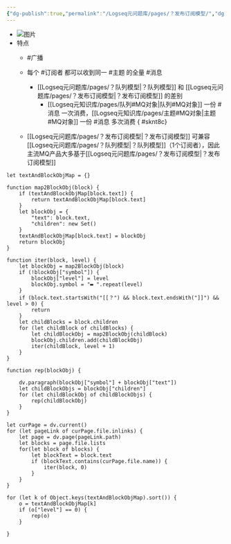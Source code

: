 ```yaml
---
{"dg-publish":true,"permalink":"/Logseq元问题库/pages/？发布订阅模型/","dgPassFrontmatter":true}
---
```


* ![图片](https://mmbiz.qpic.cn/mmbiz_png/AaabKZjib2kYtDDgk83QJEQc4mzdZXMoTE521T7B5ttcBBgITerj6JLS3u6PO8Fk3rG1TClPRlh4IqEXj3u9OVQ/640?wx_fmt=png&tp=webp&wxfrom=5&wx_lazy=1&wx_co=1)
* 特点
	* #广播
	* 每个 #订阅者 都可以收到同一 #主题 的全量 #消息
		*  [[Logseq元问题库/pages/？队列模型\|？队列模型]] 和 [[Logseq元问题库/pages/？发布订阅模型\|？发布订阅模型]] 的差别
			* [[Logseq元知识库/pages/队列#MQ对象\|队列#MQ对象]]  一份 #消息 一次消费，[[Logseq元知识库/pages/主题#MQ对象\|主题#MQ对象]] 一份 #消息 多次消费
{ #sknt8c}

	* [[Logseq元问题库/pages/？发布订阅模型\|？发布订阅模型]] 可兼容[[Logseq元问题库/pages/？队列模型\|？队列模型]]（1个订阅者），因此主流MQ产品大多基于[[Logseq元问题库/pages/？发布订阅模型\|？发布订阅模型]]

>

``` dataviewjs
let textAndBlockObjMap = {}

function map2BlockObj(block) {
	if (textAndBlockObjMap[block.text]) {
		return textAndBlockObjMap[block.text]
	}
	let blockObj = {
		"text": block.text,
		"children": new Set()
	}
	textAndBlockObjMap[block.text] = blockObj
	return blockObj
}

function iter(block, level) {
	let blockObj = map2BlockObj(block)
	if (!blockObj["symbol"]) {
		blockObj["level"] = level
		blockObj.symbol = "▬ ".repeat(level)
	}
	if (block.text.startsWith("[[？") && block.text.endsWith("]]") && level > 0) {
		return
	}
	let childBlocks = block.children
	for (let childBlock of childBlocks) {
		let childBlockObj = map2BlockObj(childBlock)
		blockObj.children.add(childBlockObj)
		iter(childBlock, level + 1)
	}
}

function rep(blockObj) {

	dv.paragraph(blockObj["symbol"] + blockObj["text"])
	let childBlockObjs = blockObj["children"]
	for (let childBlockObj of childBlockObjs) {
		rep(childBlockObj)
	}
}

let curPage = dv.current()
for (let pageLink of curPage.file.inlinks) {
	let page = dv.page(pageLink.path)
	let blocks = page.file.lists
	for(let block of blocks) {
		let blockText = block.text
		if (blockText.contains(curPage.file.name)) {
			iter(block, 0)
		}
	}
}

for (let k of Object.keys(textAndBlockObjMap).sort()) {
	o = textAndBlockObjMap[k]
	if (o["level"] == 0) {
		rep(o)
	}

}


```		

>
